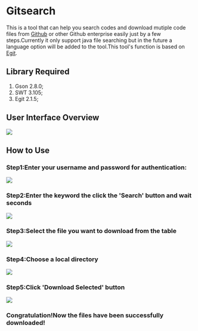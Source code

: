 # Gitsearch
This is a tool that can help you search codes and download mutiple code files from [Github](github.com) or other Github enterprise easily just by a few steps.Currently it only support java file searching but in the future a language option will be added to the tool.This tool's function is based on [Egit](http://www.eclipse.org/egit/).
## Library Required
1. Gson 2.8.0;
2. SWT 3.105;
3. Egit 2.1.5;
## User Interface Overview
![](http://i.imgur.com/aIVCXxS.png)
## How to Use
### Step1:Enter your username and password for authentication:  
![](http://i.imgur.com/NkGYpyb.png)  


### Step2:Enter the keyword the click the 'Search' button and wait seconds
![](http://i.imgur.com/jknZ3R3.png)

### Step3:Select the file you want to download from the table

![](http://i.imgur.com/xGTf31L.png)

### Step4:Choose a local directory

![](http://i.imgur.com/wJcrHnt.png)

### Step5:Click 'Download Selected' button
![](http://i.imgur.com/vKzwbPk.png)

### Congratulation!Now the files have been successfully downloaded!
